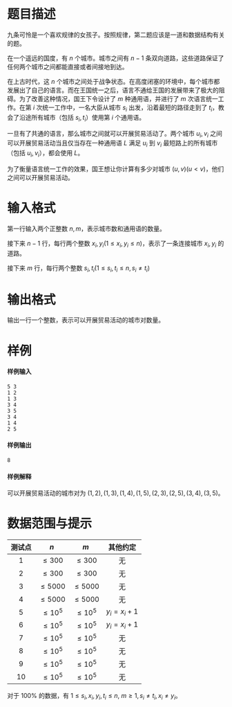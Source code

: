 
# 题目描述

九条可怜是一个喜欢规律的女孩子。按照规律，第二题应该是一道和数据结构有关的题。

在一个遥远的国度，有 $n$ 个城市。城市之间有 $n-1$ 条双向道路，这些道路保证了任何两个城市之间都能直接或者间接地到达。

在上古时代，这 $n$ 个城市之间处于战争状态。在高度闭塞的环境中，每个城市都发展出了自己的语言。而在王国统一之后，语言不通给王国的发展带来了极大的阻碍。为了改善这种情况，国王下令设计了 $m$ 种通用语，并进行了 $m$ 次语言统一工作。在第 $i$ 次统一工作中，一名大臣从城市 $s_i$ 出发，沿着最短的路径走到了 $t_i$，教会了沿途所有城市（包括 $s_i,t_i$）使用第 $i$ 个通用语。

一旦有了共通的语言，那么城市之间就可以开展贸易活动了。两个城市 $u_i,v_i$ 之间可以开展贸易活动当且仅当存在一种通用语 $L$ 满足 $u_i$ 到 $v_i$ 最短路上的所有城市（包括 $u_i,v_i$），都会使用 $L$。

为了衡量语言统一工作的效果，国王想让你计算有多少对城市 $(u,v)(u<v)$，他们之间可以开展贸易活动。

# 输入格式

第一行输入两个正整数 $n,m$，表示城市数和通用语的数量。

接下来 $n-1$ 行，每行两个整数 $x_i,y_i(1\le x_i,y_i\le n)$，表示了一条连接城市 $x_i,y_i$ 的道路。

接下来 $m$ 行，每行两个整数 $s_i,t_i(1\le s_i,t_i\le n,s_i\ne t_i)$

# 输出格式

输出一行一个整数，表示可以开展贸易活动的城市对数量。

# 样例

#### 样例输入
```plain
5 3
1 2
1 3
3 4
3 5
3 4
1 4
2 5
```

#### 样例输出
```plain
8
```

#### 样例解释
可以开展贸易活动的城市对为 $(1,2),(1,3),(1,4),(1,5),(2,3),(2,5),(3,4),(3,5)$。

# 数据范围与提示

|测试点|$n$|$m$|其他约定|
|:-:|:-:|:-:|:-:|
|$1$|$\le 300$<!--a-->|$\le 300$|无|
|$2$|$\le 300$<!--a-->|$\le 300$|无|
|$3$|$\le 5000$<!--a-->|$\le 5000$|无|
|$4$|$\le 5000$<!--a-->|$\le 5000$|无|
|$5$|$\le 10^5$<!--a-->|$\le 10^5$|$y_i=x_i+1$|
|$6$|$\le 10^5$<!--a-->|$\le 10^5$|$y_i=x_i+1$|
|$7$|$\le 10^5$<!--a-->|$\le 10^5$|无|
|$8$|$\le 10^5$<!--a-->|$\le 10^5$|无|
|$9$|$\le 10^5$<!--a-->|$\le 10^5$|无|
|$10$|$\le 10^5$<!--a-->|$\le 10^5$|无|

对于 $100\%$ 的数据，有 $1\le s_i,x_i,y_i,t_i\le n,\ m\ge 1,s_i\ne t_i,x_i\ne y_i$。

